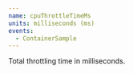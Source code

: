 ```yaml
---
name: cpuThrottleTimeMs
units: milliseconds (ms)
events:
  - ContainerSample
---
```


Total throttling time in milliseconds.